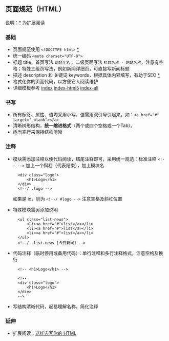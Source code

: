 ## 页面规范（HTML）

说明：[*](###) 为扩展阅读

### 基础

+ 页面规范使用 `<!DOCTYPE html>` [*](http://w3school.com.cn/html5/tag_doctype.asp)
+ 统一编码 `<meta charset="UTF-8">`
+ 标题 title，首页写法 `网站全名`； 二级页面写法 `栏目名称 - 网站名称`，注意有空格；特殊三级页写法，例如新闻详细页，可直接写新闻标题
+ 描述 description 和 关键词 keywords，根据具体内容填写，有助于SEO [*](http://baike.baidu.com/view/1047.htm)
+ 格式化你的页面代码，以方便它人阅读维护
+ 详细模板参考 [index](https://github.com/mittya/Adee-f2e/blob/master/template/index.html) [index-html5](https://github.com/mittya/Adee-f2e/blob/master/template/index-html5.html) [index-all](https://github.com/mittya/Adee-f2e/blob/master/template/index-all.html)


### 书写

+ 所有标签、属性、值均采用小写，值需用双引号引起来。如：`<a href="#" target="_blank"></a>`
+ 清晰树形结构，**统一缩进格式**（两个或四个空格或一个Tab）。
+ 适当空行来保持结构清晰


### 注释

+ 模块需添加注释以便代码阅读，结尾注释即可，采用统一规范：标准注释 `<!-- -->` 加上一个斜杠（代表结束），加上模块名

		<div class="logo">
			<h1>Logo</h1>
		</div>
		<!--/ .logo -->

	如果是 id，则为 `<!--/ #logo -->` 注意空格及斜杠位置		

+ 特殊模块需另添加说明

		<ul class="list-news">
			<li><a href="#">list</a></li>
			<li><a href="#">list</a></li>
			<li><a href="#">list</a></li>
		</ul>
		<!--/ .list-news [今日新闻] -->

+ 代码注释（临时停用或备用代码）：单行注释和多行注释格式，注意空格及换行

		<!-- <h1>Logo</h1> -->

		<!--
		<div class="logo">
			<h1>Logo</h1>
		</div>
		-->

+ 写结构清晰代码，起易理解名称，简化注释


### 延伸

+ 扩展阅读：[这样去写你的 HTML](http://sofish.de/1688)

